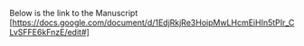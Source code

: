 Below is the link to the Manuscript [https://docs.google.com/document/d/1EdjRkjRe3HoipMwLHcmEiHIn5tPIr_CLvSFFE6kFnzE/edit#]
